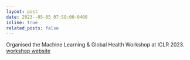 ```yaml
---
layout: post
date: 2023--05-05 07:59:00-0400
inline: true
related_posts: false
---
```


Organised the Machine Learning & Global Health Workshop at ICLR 2023. [workshop website](https://mlgh-2023.netlify.app/)

